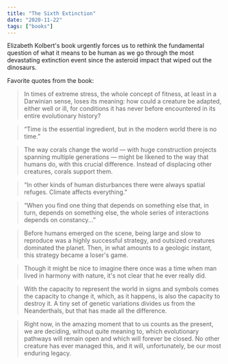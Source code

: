 ```yaml
---
title: "The Sixth Extinction"
date: "2020-11-22"
tags: ["books"]
---
```


Elizabeth Kolbert's book urgently forces us to rethink the fundamental question of what it means to be human as we go through the most devastating extinction event since the asteroid impact that wiped out the dinosaurs.

Favorite quotes from the book:

> In times of extreme stress, the whole concept of fitness, at least in a Darwinian sense, loses its meaning: how could a creature be adapted, either well or ill, for conditions it has never before encountered in its entire evolutionary history?

> “Time is the essential ingredient, but in the modern world there is no time.”

> The way corals change the world — with huge construction projects spanning multiple generations — might be likened to the way that humans do, with this crucial difference. Instead of displacing other creatures, corals support them.

> “In other kinds of human disturbances there were always spatial refuges. Climate affects everything.”

> “When you find one thing that depends on something else that, in turn, depends on something else, the whole series of interactions depends on constancy...”

> Before humans emerged on the scene, being large and slow to reproduce was a highly successful strategy, and outsized creatures dominated the planet. Then, in what amounts to a geologic instant, this strategy became a loser's game.

> Though it might be nice to imagine there once was a time when man lived in harmony with nature, it's not clear that he ever really did.

> With the capacity to represent the world in signs and symbols comes the capacity to change it, which, as it happens, is also the capacity to destroy it. A tiny set of genetic variations divides us from the Neanderthals, but that has made all the difference.

> Right now, in the amazing moment that to us counts as the present, we are deciding, without quite meaning to, which evolutionary pathways will remain open and which will forever be closed. No other creature has ever managed this, and it will, unfortunately, be our most enduring legacy.
